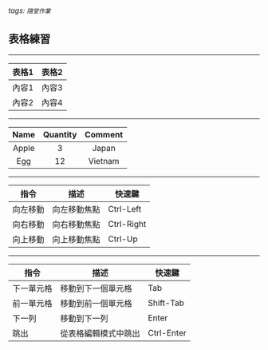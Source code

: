 
###### tags: `隨堂作業`
## 表格練習
---
| 表格1 | 表格2 |
| ----- | ----- |
| 內容1 | 內容3 |
| 內容2 | 內容4 |

---


| Name  | Quantity | Comment |
|:-----:|:--------:|:-------:|
| Apple |    3     |  Japan  |
|  Egg  |    12    | Vietnam |

---
| 指令     | 描述         | 快速鍵     |
| -------- | ------------ | ---------- |
| 向左移動 | 向左移動焦點 | Ctrl-Left  |
| 向右移動 | 向右移動焦點 | Ctrl-Right |
| 向上移動 | 向上移動焦點 | Ctrl-Up    |

---
| 指令       | 描述                 | 快速鍵     |
| ---------- | -------------------- | ---------- |
| 下一單元格 | 移動到下一個單元格   | Tab        |
| 前一單元格 | 移動到前一個單元格   | Shift-Tab  |
| 下一列     | 移動到下一列         | Enter      |
| 跳出       | 從表格編輯模式中跳出 | Ctrl-Enter |